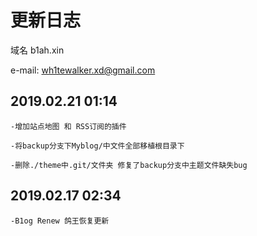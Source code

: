 # 更新日志
域名 b1ah.xin

e-mail: wh1tewalker.xd@gmail.com






## 2019.02.21 01:14 
~~~
-增加站点地图 和 RSS订阅的插件
~~~

~~~
-将backup分支下Myblog/中文件全部移植根目录下
~~~

~~~
-删除./theme中.git/文件夹 修复了backup分支中主题文件缺失bug
~~~



## 2019.02.17 02:34
~~~
-B1og Renew 鸽王恢复更新
~~~



